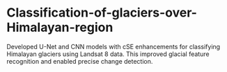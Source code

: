 # Classification-of-glaciers-over-Himalayan-region
Developed U-Net and CNN models with cSE enhancements for classifying Himalayan glaciers using Landsat 8 data.  This improved glacial feature recognition and enabled precise change detection.
